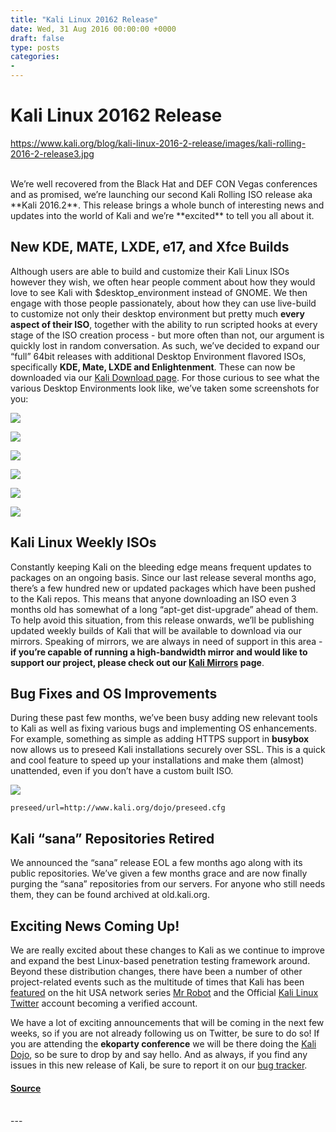 ```yaml
---
title: "Kali Linux 20162 Release"
date: Wed, 31 Aug 2016 00:00:00 +0000
draft: false
type: posts
categories: 
- 
---
```

# Kali Linux 20162 Release
https://www.kali.org/blog/kali-linux-2016-2-release/images/kali-rolling-2016-2-release3.jpg
<br/>

<br/>
We’re well recovered from the Black Hat and DEF CON Vegas conferences and as promised, we’re launching our second Kali Rolling ISO release aka **Kali 2016.2**. This release brings a whole bunch of interesting news and updates into the world of Kali and we’re **excited** to tell you all about it.

New KDE, MATE, LXDE, e17, and Xfce Builds
-----------------------------------------

Although users are able to build and customize their Kali Linux ISOs however they wish, we often hear people comment about how they would love to see Kali with $desktop\_environment instead of GNOME. We then engage with those people passionately, about how they can use live-build to customize not only their desktop environment but pretty much **every aspect of their ISO**, together with the ability to run scripted hooks at every stage of the ISO creation process - but more often than not, our argument is quickly lost in random conversation. As such, we’ve decided to expand our “full” 64bit releases with additional Desktop Environment flavored ISOs, specifically **KDE, Mate, LXDE and Enlightenment**. These can now be downloaded via our [Kali Download page](https://www.kali.org/get-kali/). For those curious to see what the various Desktop Environments look like, we’ve taken some screenshots for you:

[![](https://www.kali.org/blog/kali-linux-2016-2-release/images/gnome.png)](https://www.kali.org/blog/kali-linux-2016-2-release/images/gnome.png)

[![](https://www.kali.org/blog/kali-linux-2016-2-release/images/lxde.png)](https://www.kali.org/blog/kali-linux-2016-2-release/images/lxde.png)

[![](https://www.kali.org/blog/kali-linux-2016-2-release/images/mate.png)](https://www.kali.org/blog/kali-linux-2016-2-release/images/mate.png)

[![](https://www.kali.org/blog/kali-linux-2016-2-release/images/xfce.png)](https://www.kali.org/blog/kali-linux-2016-2-release/images/xfce.png)

[![](https://www.kali.org/blog/kali-linux-2016-2-release/images/e17.png)](https://www.kali.org/blog/kali-linux-2016-2-release/images/e17.png)

[![](https://www.kali.org/blog/kali-linux-2016-2-release/images/kde.png)](https://www.kali.org/blog/kali-linux-2016-2-release/images/kde.png)

Kali Linux Weekly ISOs
----------------------

Constantly keeping Kali on the bleeding edge means frequent updates to packages on an ongoing basis. Since our last release several months ago, there’s a few hundred new or updated packages which have been pushed to the Kali repos. This means that anyone downloading an ISO even 3 months old has somewhat of a long “apt-get dist-upgrade” ahead of them. To help avoid this situation, from this release onwards, we’ll be publishing updated weekly builds of Kali that will be available to download via our mirrors. Speaking of mirrors, we are always in need of support in this area - **if you’re capable of running a high-bandwidth mirror and would like to support our project, please check out our [Kali Mirrors](https://www.kali.org/docs/community/kali-linux-mirrors/) page**.

Bug Fixes and OS Improvements
-----------------------------

During these past few months, we’ve been busy adding new relevant tools to Kali as well as fixing various bugs and implementing OS enhancements. For example, something as simple as adding HTTPS support in **busybox** now allows us to preseed Kali installations securely over SSL. This is a quick and cool feature to speed up your installations and make them (almost) unattended, even if you don’t have a custom built ISO.

[![](https://www.kali.org/blog/kali-linux-2016-2-release/images/preseed-https.png)](https://www.kali.org/blog/kali-linux-2016-2-release/images/preseed-https.png)

```console
preseed/url=http://www.kali.org/dojo/preseed.cfg
```

Kali “sana” Repositories Retired
--------------------------------

We announced the “sana” release EOL a few months ago along with its public repositories. We’ve given a few months grace and are now finally purging the “sana” repositories from our servers. For anyone who still needs them, they can be found archived at old.kali.org.

Exciting News Coming Up!
------------------------

We are really excited about these changes to Kali as we continue to improve and expand the best Linux-based penetration testing framework around. Beyond these distribution changes, there have been a number of other project-related events such as the multitude of times that Kali has been [featured](https://sendvid.com/s0etudtt) on the hit USA network series [Mr Robot](https://www.usanetwork.com/mr-robot) and the Official [Kali Linux Twitter](https://twitter.com/kalilinux) account becoming a verified account.

We have a lot of exciting announcements that will be coming in the next few weeks, so if you are not already following us on Twitter, be sure to do so! If you are attending the **ekoparty conference** we will be there doing the [Kali Dojo](https://ekoparty.org/kali-workshops.php), so be sure to drop by and say hello. And as always, if you find any issues in this new release of Kali, be sure to report it on our [bug tracker](https://bugs.kali.org/my_view_page.php).

#### [Source](https://www.kali.org/blog/kali-linux-2016-2-release/)

<br/>
---
